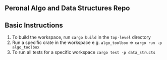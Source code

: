 ## Peronal Algo and Data Structures Repo


## Basic Instructions

1. To build the workspace, run `cargo build` in the `top-level` directory
2. Run a specific crate in the workspace e.g. `algo_toolbox` => `cargo run -p algo_toolbox`
3. To run all tests for a specific workspace `cargo test -p data_structs`
